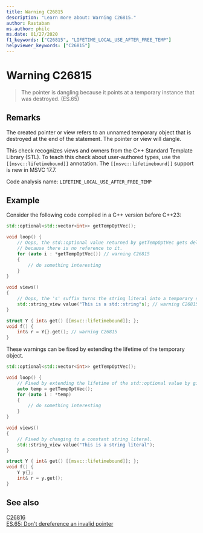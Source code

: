 ```yaml
---
title: Warning C26815
description: "Learn more about: Warning C26815."
author: Rastaban
ms.author: philc
ms.date: 01/27/2020
f1_keywords: ["C26815", "LIFETIME_LOCAL_USE_AFTER_FREE_TEMP"]
helpviewer_keywords: ["C26815"]
---
```

# Warning C26815

> The pointer is dangling because it points at a temporary instance that was destroyed. (ES.65)

## Remarks

The created pointer or view refers to an unnamed temporary object that is destroyed at the end of the statement. The pointer or view will dangle.

This check recognizes views and owners from the C++ Standard Template Library (STL). To teach this check about user-authored types, use the `[[msvc::lifetimebound]]` annotation.
The `[[msvc::lifetimebound]]` support is new in MSVC 17.7.

Code analysis name: `LIFETIME_LOCAL_USE_AFTER_FREE_TEMP`

## Example

Consider the following code compiled in a C++ version before C++23:

```cpp
std::optional<std::vector<int>> getTempOptVec();

void loop() {
    // Oops, the std::optional value returned by getTempOptVec gets deleted
    // because there is no reference to it.
    for (auto i : *getTempOptVec()) // warning C26815
    {
        // do something interesting
    }
}

void views()
{
    // Oops, the 's' suffix turns the string literal into a temporary std::string.
    std::string_view value("This is a std::string"s); // warning C26815
}

struct Y { int& get() [[msvc::lifetimebound]]; };
void f() {
    int& r = Y{}.get(); // warning C26815
}
```

These warnings can be fixed by extending the lifetime of the temporary object.

```cpp
std::optional<std::vector<int>> getTempOptVec();

void loop() {
    // Fixed by extending the lifetime of the std::optional value by giving it a name.
    auto temp = getTempOptVec();
    for (auto i : *temp)
    {
        // do something interesting
    }
}

void views()
{
    // Fixed by changing to a constant string literal.
    std::string_view value("This is a string literal");
}

struct Y { int& get() [[msvc::lifetimebound]]; };
void f() {
    Y y{};
    int& r = y.get();
}
```

## See also

[C26816](c26816.md)\
[ES.65: Don't dereference an invalid pointer](https://isocpp.github.io/CppCoreGuidelines/CppCoreGuidelines#Res-deref)

